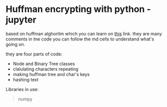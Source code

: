 # **Huffman encrypting with python - jupyter**

based on huffman alghoritm which you can learn on [this](https://en.wikipedia.org/wiki/Huffman_coding) link.
they are many comments in tne code you can follow the md cells to understand what's going on.

they are four parts of code:

  - Node and Binary Tree classes
  - clalulating characters repeating
  - making huffman tree and char's keys
  - hashing text

Libraries in use:

> numpy

